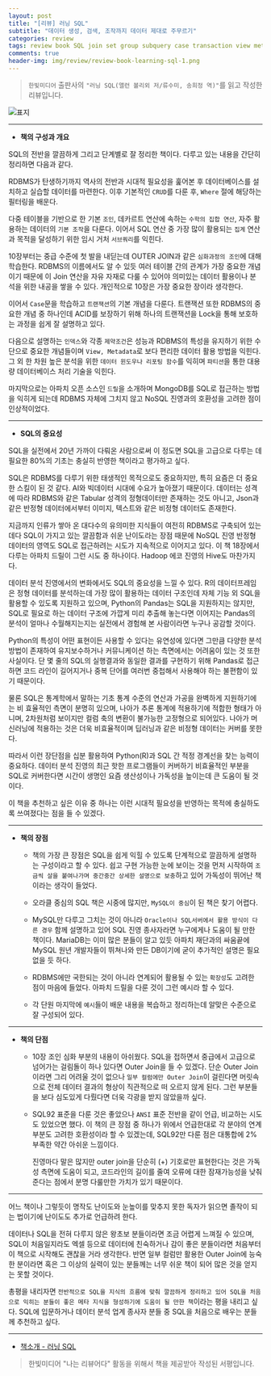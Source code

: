 ```yaml
---  
layout: post  
title: "[리뷰] 러닝 SQL"  
subtitle: "데이터 생성, 검색, 조작까지 데이터 제대로 주무르기"  
categories: review  
tags: review book SQL join set group subquery case transaction view metadata bigdata    
comments: true  
header-img: img/review/review-book-learning-sql-1.png
---  
```

  
> `한빛미디어` 출판사의 `"러닝 SQL(앨런 볼리외 저/류수미, 송희정 역)"`를 읽고 작성한 리뷰입니다.  

![표지](https://theorydb.github.io/assets/img/review/review-book-learning-sql-1.png)  

---

* __책의 구성과 개요__  

SQL의 전반을 깔끔하게 그리고 단계별로 잘 정리한 책이다. 다루고 있는 내용을 간단히 정리하면 다음과 같다.

RDBMS가 탄생하기까지 역사의 전반과 시대적 필요성을 훑어본 후 데이터베이스를 설치하고 실습할 데이터를 마련한다. 이후 기본적인 `CRUD`를 다룬 후, `Where` 절에 해당하는 필터링을 배운다. 

다중 테이블을 기반으로 한 기본 `조인`, 데카르트 연산에 속하는 `수학의 집합 연산`, 자주 활용하는 데이터의 `기본 조작`을 다룬다. 이어서 SQL 연산 중 가장 많이 활용되는 `집계` 연산과 목적을 달성하기 위한 임시 거처 `서브쿼리`를 익힌다.

10장부터는 중급 수준에 첫 발을 내딛는데 OUTER JOIN과 같은 `심화과정의 조인`에 대해 학습한다. RDBMS의 이름에서도 알 수 있듯 여러 테이블 간의 관계가 가장 중요한 개념이기 때문에 이 Join 연산을 자유 자재로 다룰 수 있어야 의미있는 데이터 활용이나 분석을 위한 내공을 쌓을 수 있다. 개인적으로 10장은 가장 중요한 장이라 생각한다. 

이어서 `Case`문을 학습하고 `트랜잭션`의 기본 개념을 다룬다. 트랜잭션 또한 RDBMS의 중요한 개념 중 하나인데 ACID를 보장하기 위해 하나의 트랜잭션을 Lock을 통해 보호하는 과정을 쉽게 잘 설명하고 있다. 

다음으로 설명하는 `인덱스`와 각종 `제약조건`은 성능과 RDBMS의 특성을 유지하기 위한 수단으로 중요한 개념들이며 `View, Metadata`로 보다 편리한 데이터 활용 방법을 익힌다. 그 외 한 차원 높은 분석을 위한 `데이터 윈도우나 리포팅 함수`를 익히며 `파티션`을 통한 대용량 데이터베이스 처리 기술을 익힌다.

마지막으로는 아파치 오픈 소스인 `드릴`을 소개하며 MongoDB를 SQL로 접근하는 방법을 익히게 되는데 RDBMS 자체에 그치지 않고 NoSQL 진영과의 호환성을 고려한 점이 인상적이었다.

---

* __SQL의 중요성__  

SQL을 실전에서 20년 가까이 다뤄온 사람으로써 이 정도면 SQL을 고급으로 다루는 데 필요한 80%의 기초는 충실히 반영한 책이라고 평가하고 싶다.

SQL은 RDBMS를 다루기 위한 태생적인 목적으로도 중요하지만, 특히 요즘은 더 중요한 스킬이 된 것 같다. AI와 빅데이터 시대에 수요가 높아졌기 때문이다. 데이터는 성격에 따라 RDBMS와 같은 Tabular 성격의 정형데이터만 존재하는 것도 아니고, Json과 같은 반정형 데이터에서부터 이미지, 텍스트와 같은 비정형 데이터도 존재한다.

지금까지 인류가 쌓아 온 대다수의 유의미한 지식들이 여전히 RDBMS로 구축되어 있는데다 SQL이 가지고 있는 깔끔함과 쉬운 난이도라는 장점 때문에 NoSQL 진영 반정형 데이터의 영역도 SQL로 접근하려는 시도가 지속적으로 이어지고 있다. 이 책 18장에서 다루는 아파치 드릴이 그런 시도 중 하나이다. Hadoop 에코 진영의 Hive도 마찬가지다. 

데이터 분석 진영에서의 변화에서도 SQL의 중요성을 느낄 수 있다. R의 데이터프레임은 정형 데이터를 분석하는데 가장 많이 활용하는 데이터 구조인데 자체 기능 외 SQL을 활용할 수 있도록 지원하고 있으며, Python의 Pandas는 SQL을 지원하지는 않지만, SQL로 필요로 하는 데이터 구조에 가깝게 미리 추출해 놓는다면 이어지는 Pandas의 분석이 얼마나 수월해지는지는 실전에서 경험해 본 사람이라면 누구나 공감할 것이다. 

Python의 특성이 어떤 표현이든 사용할 수 있다는 유연성에 있다면 그만큼 다양한 분석 방법이 존재하여 유지보수하거나 커뮤니케이션 하는 측면에서는 어려움이 있는 것 또한 사실이다. 단 몇 줄의 SQL의 실행결과와 동일한 결과를 구현하기 위해 Pandas로 접근하면 코드 라인이 길어지거나 중복 단어를 여러번 중첩해서 사용해야 하는 불편함이 있기 때문이다.

물론 SQL은 통계학에서 말하는 기초 통계 수준의 연산과 가공을 완벽하게 지원하기에는 비 효율적인 측면이 분명히 있으며, 나아가 추론 통계에 적용하기에 적합한 형태가 아니며, 2차원처럼 보이지만 컬럼 축의 변환이 불가능한 고정형으로 되어있다. 나아가 머신러닝에 적용하는 것은 더욱 비효율적이며 딥러닝과 같은 비정형 데이터는 커버를 못한다.

따라서 이런 장단점을 십분 활용하여 Python(R)과 SQL 간 적정 경계선을 찾는 능력이 중요하다. 데이터 분석 진영의 최근 핫한 프로그램들이 커버하기 비효율적인 부분을 SQL로 커버한다면 시간이 생명인 요즘 생산성이나 가독성을 높이는데 큰 도움이 될 것이다. 

이 책을 추천하고 싶은 이유 중 하나는 이런 시대적 필요성을 반영하는 목적에 충실하도록 쓰여졌다는 점을 들 수 있겠다.

---

* __책의 장점__  

  + 책의 가장 큰 장점은 SQL을 쉽게 익힐 수 있도록 단계적으로 깔끔하게 설명하는 구성이라고 할 수 있다. 쉽고 구현 가능한 눈에 보이는 것을 먼저 시작하여 `조금씩 살을 붙여나가며 중간중간 상세한 설명으로 보충`하고 있어 가독성이 뛰어난 책이라는 생각이 들었다.

  + 오라클 중심의 SQL 책은 시중에 많지만, `MySQL이 중심`이 된 책은 찾기 어렵다. 
  
  + MySQL만 다루고 그치는 것이 아니라 `Oracle이나 SQL서버에서 활용 방식이 다른 경우` 함께 설명하고 있어 SQL 진영 종사자라면 누구에게나 도움이 될 만한 책이다. MariaDB는 이미 많은 분들이 알고 있듯 아파치 재단과의 싸움끝에 MySQL 원년 개발자들이 뛰쳐나와 만든 DB이기에 굳이 추가적인 설명은 필요 없을 듯 하다.

  + RDBMS에만 국한되는 것이 아니라 연계되어 활용될 수 있는 `확장성`도 고려한 점이 마음에 들었다. 아파치 드릴을 다룬 것이 그런 예시라 할 수 있다. 

  + 각 단원 마지막에 `예시`들이 배운 내용을 복습하고 정리하는데 알맞은 수준으로 잘 구성되어 있다.

---

* __책의 단점__  

  + 10장 조인 심화 부분의 내용이 아쉬웠다. SQL을 접하면서 중급에서 고급으로 넘어가는 걸림돌이 하나 있다면 Outer Join을 들 수 있겠다. 단순 Outer Join이라면 그리 어려울 것이 없으나 `일부 컬럼에만 Outer Join`이 걸린다면 머릿속으로 전체 데이터 결과의 형상이 직관적으로 떠 오르지 않게 된다. 그런 부분들을 보다 심도있게 다뤘다면 더욱 각광을 받지 않았을까 싶다.

  + SQL92 표준을 다룬 것은 좋았으나 `ANSI` 표준 전반을 같이 언급, 비교하는 시도도 있었으면 했다. 이 책의 큰 장점 중 하나가 위에서 언급한대로 각 분야의 연계부분도 고려한 호환성이라 할 수 있겠는데, SQL92만 다룬 점은 대통합에 2% 부족한 약간 아쉬운 느낌이다. 
  
    진영마다 말은 많지만 outer join을 단순히 (+) 기호로만 표현한다는 것은 가독성 측면에 도움이 되고, 코드라인의 길이를 줄여 오류에 대한 잠재가능성을 낮춰준다는 점에서 분명 다룰만한 가치가 있기 때문이다.

---

어느 책이나 그렇듯이 명작도 난이도와 눈높이를 맞추지 못한 독자가 읽으면 졸작이 되는 법이기에 난이도도 추가로 언급하려 한다. 

데이터나 SQL을 전혀 다루지 않은 왕초보 분들이라면 조금 어렵게 느껴질 수 있으며, SQL이 처음일지라도 엑셀 등으로 데이터에 친숙하거나 감이 좋은 분들이라면 처음부터 이 책으로 시작해도 괜찮을 거라 생각한다. 반면 일부 컬럼만 활용한 Outer Join에 능숙한 분이라면 혹은 그 이상의 실력이 있는 분들께는 너무 쉬운 책이 되어 많은 것을 얻지는 못할 것이다.

총평을 내리자면 `전반적으로 SQL을 지식의 흐름에 맞춰 깔끔하게 정리하고 있어 SQL을 처음으로 익히는 분들이 좋은 메타 지식을 형성하기에 도움이 될 만한 책`이라는 평을 내리고 싶다. SQL에 입문하거나 데이터 분석 업계 종사자 분들 중 SQL을 처음으로 배우는 분들께 추천하고 싶다.

---

* [책소개 - 러닝 SQL](http://www.yes24.com/Product/Goods/98388711)

> 한빛미디어 "나는 리뷰어다" 활동을 위해서 책을 제공받아 작성된 서평입니다.
